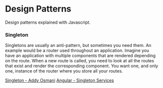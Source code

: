 # Design Patterns

Design patterns explained with Javascript.

### Singleton

Singletons are usually an anti-pattern, but sometimes you need them. An example would be a router used throughout an application. Imagine you have an application with multiple components that are rendered depending on the route. When a new route is called, you need to look at all the routes that exist and render the corresponding component. You want one, and only one, instance of the router where you store all your routes.

[Singleton - Addy Osmani](https://addyosmani.com/resources/essentialjsdesignpatterns/book/#singletonpatternjavascript)
[Angular - Singleton Services](https://angular.io/guide/singleton-services)
